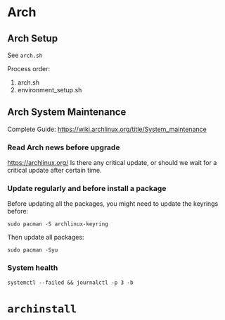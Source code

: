 # Arch

## Arch Setup
See `arch.sh`

Process order:
1. arch.sh
2. environment_setup.sh

## Arch System Maintenance
Complete Guide: https://wiki.archlinux.org/title/System_maintenance

### Read Arch news before upgrade
https://archlinux.org/
Is there any critical update, or should we wait for a critical update after certain time.

### Update regularly and before install a package
Before updating all the packages, you might need to update the keyrings before:
```
sudo pacman -S archlinux-keyring
```

Then update all packages:
```
sudo pacman -Syu
```


### System health
```
systemctl --failed && journalctl -p 3 -b
```

# `archinstall`
